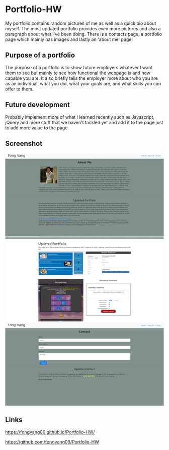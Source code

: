 # Portfolio-HW

My portfolio contains random pictures of me as well as a quick bio about myself. The most updated portfolio provides even more pictures and also a paragraph about what I've been doing. There is a contacts page, a portfolio page which mainly has images and lastly an 'about me' page.

## Purpose of a portfolio

The purpose of a portfolio is to show future employers whatever I want them to see but mainly to see how functional the webpage is and how capable you are. It also briefly tells the employer more about who you are as an individual, what you did, what your goals are, and what skills you can offer to them.

## Future development

Probably implement more of what I learned recently such as Javascript, jQuery and more stuff that we haven't tackled yet and add it to the page just to add more value to the page.

## Screenshot

![aboutme-ss.JPG](images/aboutme-ss.JPG)
![updatedportfolio-ss.JPG](images/updatedportfolio-ss.JPG)
![updatedcontact-ss.JPG](images/updatedcontact-ss.JPG)

## Links

https://fongvang09.github.io/Portfolio-HW/

https://github.com/fongvang09/Portfolio-HW
